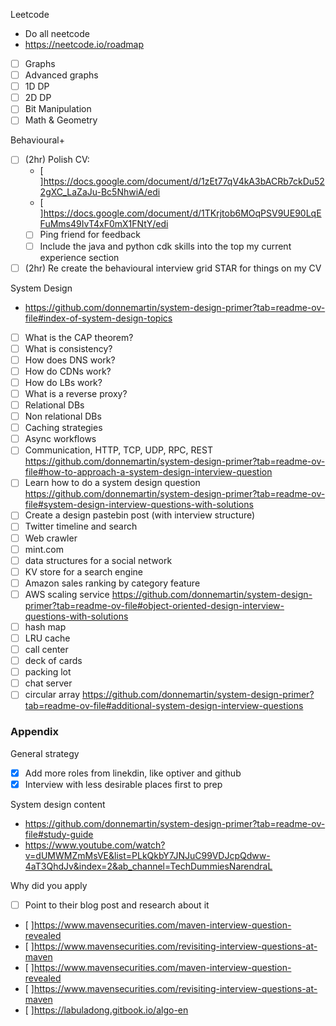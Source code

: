 
Leetcode
- Do all neetcode
- <https://neetcode.io/roadmap>
- [ ] Graphs
- [ ] Advanced graphs
- [ ] 1D DP
- [ ] 2D DP
- [ ] Bit Manipulation
- [ ] Math & Geometry

Behavioural+
- [ ] (2hr) Polish CV:
	- [ ]<https://docs.google.com/document/d/1zEt77qV4kA3bACRb7ckDu522gXC_LaZaJu-Bc5NhwiA/edi>
	- [ ]<https://docs.google.com/document/d/1TKrjtob6MOqPSV9UE90LqEFuMms49IvT4xF0mX1FNtY/edi>
	- [ ] Ping friend for feedback
	- [ ] Include the java and python cdk skills into the top my current experience section
- [ ] (2hr) Re create the behavioural interview grid STAR for things on my CV

System Design
- <https://github.com/donnemartin/system-design-primer?tab=readme-ov-file#index-of-system-design-topics>
- [ ] What is the CAP theorem?
- [ ] What is consistency?
- [ ] How does DNS work?
- [ ] How do CDNs work?
- [ ] How do LBs work?
- [ ] What is a reverse proxy?
- [ ] Relational DBs
- [ ] Non relational DBs
- [ ] Caching strategies
- [ ] Async workflows
- [ ] Communication, HTTP, TCP, UDP, RPC, REST
<https://github.com/donnemartin/system-design-primer?tab=readme-ov-file#how-to-approach-a-system-design-interview-question>
- [ ] Learn how to do a system design question
<https://github.com/donnemartin/system-design-primer?tab=readme-ov-file#system-design-interview-questions-with-solutions>
- [ ] Create a design pastebin post (with interview structure)
- [ ] Twitter timeline and search
- [ ] Web crawler
- [ ] mint.com
- [ ] data structures for a social network
- [ ] KV store for a search engine
- [ ] Amazon sales ranking by category feature
- [ ] AWS scaling service
<https://github.com/donnemartin/system-design-primer?tab=readme-ov-file#object-oriented-design-interview-questions-with-solutions>
- [ ] hash map
- [ ] LRU cache
- [ ] call center
- [ ] deck of cards
- [ ] packing lot
- [ ] chat server
- [ ] circular array
<https://github.com/donnemartin/system-design-primer?tab=readme-ov-file#additional-system-design-interview-questions>

### Appendix
General strategy
- [x] Add more roles from linekdin, like optiver and github
- [x] Interview with less desirable places first to prep

System design content
- <https://github.com/donnemartin/system-design-primer?tab=readme-ov-file#study-guide>
- <https://www.youtube.com/watch?v=dUMWMZmMsVE&list=PLkQkbY7JNJuC99VDJcpQdww-4aT3QhdJv&index=2&ab_channel=TechDummiesNarendraL>

Why did you apply
- [ ] Point to their blog post and research about it
- [ ]<https://www.mavensecurities.com/maven-interview-question-revealed>
- [ ]<https://www.mavensecurities.com/revisiting-interview-questions-at-maven>
- [ ]<https://www.mavensecurities.com/maven-interview-question-revealed>
- [ ]<https://www.mavensecurities.com/revisiting-interview-questions-at-maven>
- [ ]<https://labuladong.gitbook.io/algo-en>